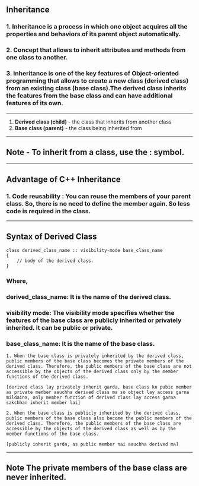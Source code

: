 ## Inheritance 

### 1. Inheritance is a process in which one object acquires all the properties and behaviors of its parent object automatically.

### 2. Concept that allows to inherit attributes and methods from one class to another.

### 3. Inheritance is one of the key features of Object-oriented programming that allows to create a new class (derived class) from an existing class (base class).The derived class inherits the features from the base class and can have additional features of its own. 

---

1. **Derived class (child)** - the class that inherits from another class
2. **Base class (parent)** - the class being inherited from

---
## **Note** - To inherit from a class, use the **:** symbol.

---

## Advantage of C++ Inheritance
### 1. **Code reusability** : You can reuse the members of your parent class. So, there is no need to define the member again. So less code is required in the class.

---

## **Syntax of Derived Class**
```
class derived_class_name :: visibility-mode base_class_name  
{  
    // body of the derived class.  
}  
```

### Where,

### **derived_class_name**: It is the name of the derived class.

### **visibility mode**: The visibility mode specifies whether the features of the base class are publicly inherited or privately inherited. It can be public or private.

### **base_class_name**: It is the name of the base class.
```
1. When the base class is privately inherited by the derived class, public members of the base class becomes the private members of the derived class. Therefore, the public members of the base class are not accessible by the objects of the derived class only by the member functions of the derived class.

[derived class lay privately inherit garda, base class ko pubic member as private member aauchha derived class ma so object lay access garna mildaina, only member function of derived class lay access garna sakchhan inherit member lai]

2. When the base class is publicly inherited by the derived class, public members of the base class also become the public members of the derived class. Therefore, the public members of the base class are accessible by the objects of the derived class as well as by the member functions of the base class.

[publicly inherit garda, as public member nai aauchha derived ma]

```
---
## **Note** The private members of the base class are never inherited.

